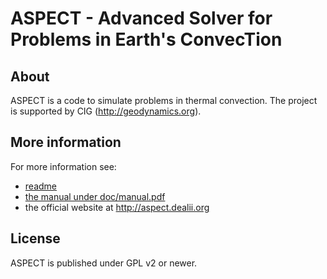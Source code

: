 ASPECT - Advanced Solver for Problems in Earth's ConvecTion
===========================================================


About
-----

ASPECT is a code to simulate problems in thermal convection. The project is
supported by CIG (http://geodynamics.org).



More information
----------------

For more information see:
 - [readme](readme.html)
 - [the manual under doc/manual.pdf](doc/manual.pdf)
 - the official website at http://aspect.dealii.org



License
-------

ASPECT is published under GPL v2 or newer.


